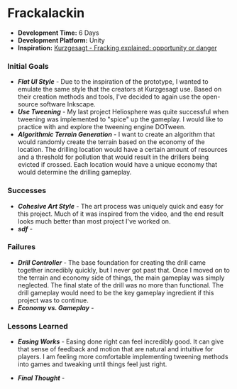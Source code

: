 # Frackalackin

+ **Development Time:** 6 Days
+ **Development Platform:** Unity
+ **Inspiration:** [Kurzgesagt - Fracking explained: opportunity or danger](https://www.youtube.com/watch?v=Uti2niW2BRA)

### Initial Goals
+ ***Flat UI Style*** - Due to the inspiration of the prototype, I wanted to emulate the same style that the creators at Kurzgesagt use. Based on their creation methods and tools, I've decided to again use the open-source software Inkscape.
+ ***Use Tweening*** - My last project Heliosphere was quite successful when tweening was implemented to "spice" up the gameplay. I would like to practice with and explore the tweening engine DOTween.
+ ***Algorithmic Terrain Generation*** - I want to create an algorithm that would randomly create the terrain based on the economy of the location. The drilling location would have a certain amount of resources and a threshold for pollution that would result in the drillers being evicted if crossed. Each location would have a unique economy that would determine the drilling gameplay.

### Successes
+ ***Cohesive Art Style*** - The art process was uniquely quick and easy for this project. Much of it was inspired from the video, and the end result looks much better than most project I've worked on.
+ ***sdf*** - 

### Failures
+ ***Drill Controller*** - The base foundation for creating the drill came together incredibly quickly, but I never got past that. Once I moved on to the terrain and economy side of things, the main gameplay was simply neglected. The final state of the drill was no more than functional. The drill gameplay would need to be the key gameplay ingredient if this project was to continue.
+ ***Economy vs. Gameplay*** - 

### Lessons Learned
+ ***Easing Works*** - Easing done right can feel incredibly good. It can give that sense of feedback and motion that are natural and intuitive for players. I am feeling more comfortable implementing tweening methods into games and tweaking until things feel just right.

+ ***Final Thought*** -
